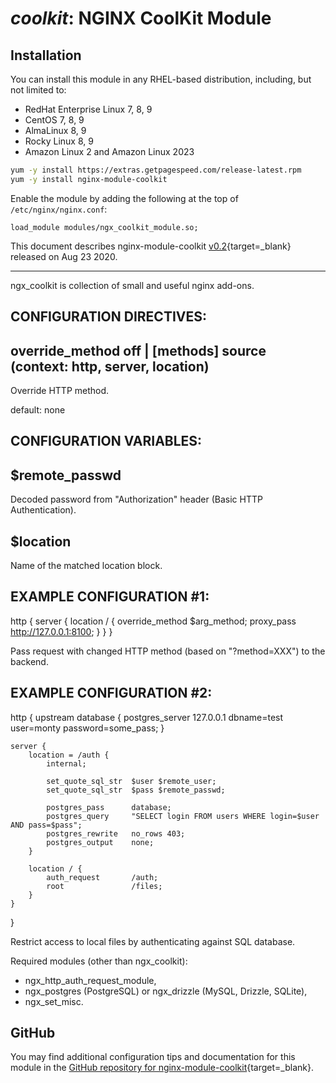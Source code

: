 # *coolkit*: NGINX CoolKit Module


## Installation

You can install this module in any RHEL-based distribution, including, but not limited to:

* RedHat Enterprise Linux 7, 8, 9
* CentOS 7, 8, 9
* AlmaLinux 8, 9
* Rocky Linux 8, 9
* Amazon Linux 2 and Amazon Linux 2023

```bash
yum -y install https://extras.getpagespeed.com/release-latest.rpm
yum -y install nginx-module-coolkit
```

Enable the module by adding the following at the top of `/etc/nginx/nginx.conf`:

```nginx
load_module modules/ngx_coolkit_module.so;
```


This document describes nginx-module-coolkit [v0.2](https://github.com/dvershinin/ngx_coolkit/releases/tag/0.2){target=_blank} 
released on Aug 23 2020.

<hr />
ngx_coolkit is collection of small and useful nginx add-ons.


## CONFIGURATION DIRECTIVES:

##   override_method off | [methods] source (context: http, server, location)
  Override HTTP method.

  default: none


## CONFIGURATION VARIABLES:

##   $remote_passwd
  Decoded password from "Authorization" header (Basic HTTP Authentication).


##   $location
  Name of the matched location block.


## EXAMPLE CONFIGURATION #1:
http {
    server {
        location / {
            override_method  $arg_method;
            proxy_pass       http://127.0.0.1:8100;
        }
    }
}

Pass request with changed HTTP method (based on "?method=XXX") to the backend.


## EXAMPLE CONFIGURATION #2:
http {
    upstream database {
        postgres_server        127.0.0.1 dbname=test
                               user=monty password=some_pass;
    }

    server {
        location = /auth {
            internal;

            set_quote_sql_str  $user $remote_user;
            set_quote_sql_str  $pass $remote_passwd;

            postgres_pass      database;
            postgres_query     "SELECT login FROM users WHERE login=$user AND pass=$pass";
            postgres_rewrite   no_rows 403;
            postgres_output    none;
        }

        location / {
            auth_request       /auth;
            root               /files;
        }
    }
}

Restrict access to local files by authenticating against SQL database.

Required modules (other than ngx_coolkit):
- ngx_http_auth_request_module,
- ngx_postgres (PostgreSQL) or ngx_drizzle (MySQL, Drizzle, SQLite),
- ngx_set_misc.

## GitHub

You may find additional configuration tips and documentation for this module in the [GitHub 
repository for 
nginx-module-coolkit](https://github.com/dvershinin/ngx_coolkit){target=_blank}.